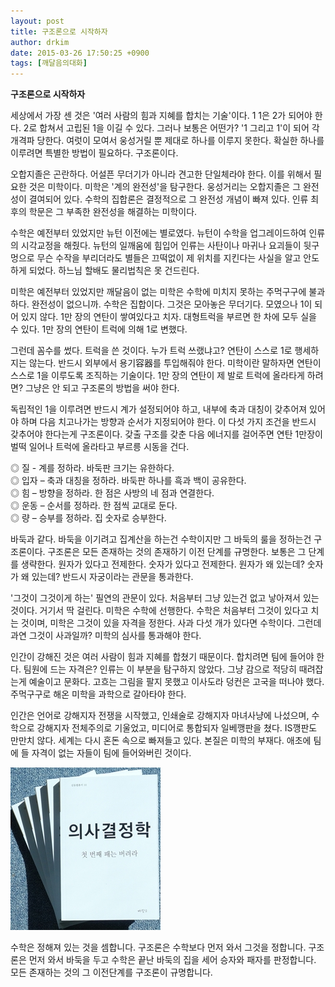 ```yaml
---
layout: post
title: 구조론으로 시작하자
author: drkim
date: 2015-03-26 17:50:25 +0900
tags: [깨달음의대화]
---
```

**구조론으로 시작하자**


  


세상에서 가장 센 것은 '여러 사람의 힘과 지혜를 합치는 기술'이다. 1 1은 2가 되어야 한다. 2로 합쳐서 고립된 1을 이길 수 있다. 그러나 보통은 어떤가? '1 그리고 1'이 되어 각개격파 당한다. 여럿이 모여서 웅성거릴 뿐 제대로 하나를 이루지 못한다. 확실한 하나를 이루려면 특별한 방법이 필요하다. 구조론이다. 


  


오합지졸은 곤란하다. 어설픈 무더기가 아니라 견고한 단일체라야 한다. 이를 위해서 필요한 것은 미학이다. 미학은 '계의 완전성'을 탐구한다. 웅성거리는 오합지졸은 그 완전성이 결여되어 있다. 수학의 집합론은 결정적으로 그 완전성 개념이 빠져 있다. 인류 최후의 학문은 그 부족한 완전성을 해결하는 미학이다. 


  


수학은 예전부터 있었지만 뉴턴 이전에는 별로였다. 뉴턴이 수학을 업그레이드하여 인류의 시각교정을 해줬다. 뉴턴의 일깨움에 힘입어 인류는 사탄이나 마귀나 요괴들이 뒷구멍으로 무슨 수작을 부리더라도 별들은 끄떡없이 제 위치를 지킨다는 사실을 알고 안도하게 되었다. 하느님 할배도 물리법칙은 못 건드린다. 


  


미학은 예전부터 있었지만 깨달음이 없는 미학은 수학에 미치지 못하는 주먹구구에 불과하다. 완전성이 없으니까. 수학은 집합이다. 그것은 모아놓은 무더기다. 모였으나 1이 되어 있지 않다. 1만 장의 연탄이 쌓여있다고 치자. 대형트럭을 부르면 한 차에 모두 실을 수 있다. 1만 장의 연탄이 트럭에 의해 1로 변했다. 


  


그런데 꼼수를 썼다. 트럭을 쓴 것이다. 누가 트럭 쓰랬냐고? 연탄이 스스로 1로 행세하지는 않는다. 반드시 외부에서 용기容器를 투입해줘야 한다. 미학이란 말하자면 연탄이 스스로 1을 이루도록 조직하는 기술이다. 1만 장의 연탄이 제 발로 트럭에 올라타게 하려면? 그냥은 안 되고 구조론의 방법을 써야 한다. 


  


독립적인 1을 이루려면 반드시 계가 설정되어야 하고, 내부에 축과 대칭이 갖추어져 있어야 하며 다음 치고나가는 방향과 순서가 지정되어야 한다. 이 다섯 가지 조건을 반드시 갖추어야 한다는게 구조론이다. 갖출 구조를 갖춘 다음 에너지를 걸어주면 연탄 1만장이 벌떡 일어나 트럭에 올라타고 부르릉 시동을 건다. 


  


◎ 질 - 계를 정하라. 바둑판 크기는 유한하다.     
◎ 입자 – 축과 대칭을 정하라. 바둑판 하나를 흑과 백이 공유한다.     
◎ 힘 – 방향을 정하라. 한 점은 사방의 네 점과 연결한다.     
◎ 운동 – 순서를 정하라. 한 점씩 교대로 둔다.     
◎ 량 – 승부를 정하라. 집 숫자로 승부한다. 


  


바둑과 같다. 바둑을 이기려고 집계산을 하는건 수학이지만 그 바둑의 룰을 정하는건 구조론이다. 구조론은 모든 존재하는 것의 존재하기 이전 단계를 규명한다. 보통은 그 단계를 생략한다. 원자가 있다고 전제한다. 숫자가 있다고 전제한다. 원자가 왜 있는데? 숫자가 왜 있는데? 반드시 자궁이라는 관문을 통과한다. 


  


'그것이 그것이게 하는' 필연의 관문이 있다. 처음부터 그냥 있는건 없고 낳아져서 있는 것이다. 거기서 딱 걸린다. 미학은 수학에 선행한다. 수학은 처음부터 그것이 있다고 치는 것이며, 미학은 그것이 있을 자격을 정한다. 사과 다섯 개가 있다면 수학이다. 그런데 과연 그것이 사과일까? 미학의 심사를 통과해야 한다. 


  


인간이 강해진 것은 여러 사람이 힘과 지혜를 합쳤기 때문이다. 합치려면 팀에 들어야 한다. 팀원에 드는 자격은? 인류는 이 부분을 탐구하지 않았다. 그냥 감으로 적당히 때려잡는게 예술이고 문화다. 고흐는 그림을 팔지 못했고 이사도라 덩컨은 고국을 떠나야 했다. 주먹구구로 해온 미학을 과학으로 갈아타야 한다. 


  


인간은 언어로 강해지자 전쟁을 시작했고, 인쇄술로 강해지자 마녀사냥에 나섰으며, 수학으로 강해지자 전체주의로 기울었고, 미디어로 통합되자 일베깽판을 쳤다. IS깽판도 만만치 않다. 세계는 다시 혼돈 속으로 빠져들고 있다. 본질은 미학의 부재다. 애초에 팀에 들 자격이 없는 자들이 팀에 들어와버린 것이다. 

  


  


 ![](/files/attach/images/198/446/576/199.JPG)

  


수학은 정해져 있는 것을 셈합니다. 구조론은 수학보다 먼저 와서 그것을 정합니다. 구조론은 먼저 와서 바둑을 두고 수학은 끝난 바둑의 집을 세어 승자와 패자를 판정합니다. 모든 존재하는 것의 그 이전단계를 구조론이 규명합니다.
